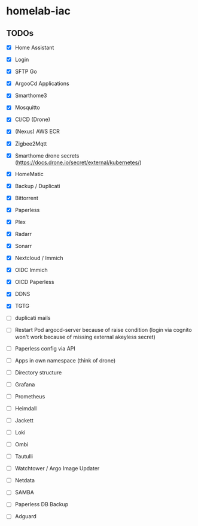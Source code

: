 # homelab-iac


## TODOs
- [x] Home Assistant
- [x] Login
- [x] SFTP Go
- [x] ArgooCd Applications
- [x] Smarthome3
- [x] Mosquitto
- [x] CI/CD (Drone)
- [x] (Nexus) AWS ECR
- [x] Zigbee2Mqtt
- [x] Smarthome drone secrets (https://docs.drone.io/secret/external/kubernetes/)
- [x] HomeMatic
- [x] Backup / Duplicati
- [x] Bittorrent
- [x] Paperless
- [x] Plex
- [x] Radarr
- [x] Sonarr
- [x] Nextcloud / Immich
- [x] OIDC Immich
- [x] OICD Paperless
- [x] DDNS
- [x] TGTG

- [ ] duplicati mails
- [ ] Restart Pod argocd-server because of raise condition (login via cognito won't work because of missing external akeyless secret)
- [ ] Paperless config via API
- [ ] Apps in own namespace (think of drone)
- [ ] Directory structure
- [ ] Grafana
- [ ] Prometheus
- [ ] Heimdall
- [ ] Jackett
- [ ] Loki
- [ ] Ombi
- [ ] Tautulli
- [ ] Watchtower / Argo Image Updater
- [ ] Netdata
- [ ] SAMBA
- [ ] Paperless DB Backup
- [ ] Adguard